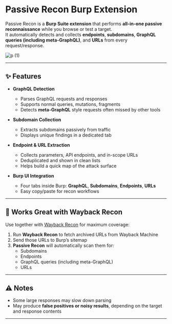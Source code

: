 # Passive Recon Burp Extension

Passive Recon is a **Burp Suite extension** that performs **all-in-one passive reconnaissance** while you browse or test a target.  
It automatically detects and collects **endpoints**, **subdomains**, **GraphQL queries (including meta-GraphQL)**, and **URLs** from every request/response.

![p (1)](https://github.com/user-attachments/assets/a8b00ecb-a3c3-4ec9-8a21-381308c00793)

---

## ✨ Features
- **GraphQL Detection**
  - Parses GraphQL requests and responses
  - Supports normal queries, mutations, fragments
  - Detects **meta-GraphQL** style requests often missed by other tools

- **Subdomain Collection**
  - Extracts subdomains passively from traffic
  - Displays unique findings in a dedicated tab

- **Endpoint & URL Extraction**
  - Collects parameters, API endpoints, and in-scope URLs
  - Deduplicated and shown in clean lists
  - Helps build a quick map of the attack surface

- **Burp UI Integration**
  - Four tabs inside Burp: **GraphQL**, **Subdomains**, **Endpoints**, **URLs**
  - Easy copy/paste for recon workflows

---

## 🔗 Works Great with Wayback Recon
Use together with [Wayback Recon](https://github.com/aditisingh2707/Wayback-Recon) for maximum coverage:
1. Run **Wayback Recon** to fetch archived URLs from Wayback Machine
2. Send those URLs to Burp’s sitemap
3. **Passive Recon** will automatically scan them for:
   - Subdomains
   - Endpoints
   - GraphQL queries (including meta-GraphQL)
   - URLs  

---

## ⚠️ Notes
- Some large responses may slow down parsing  
- May produce **false positives or noisy results**, depending on the target and response contents

---
